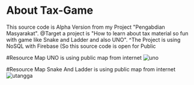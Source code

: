 # About Tax-Game
This source code is Alpha Version from my Project "Pengabdian Masyarakat". 
@Target a project is "How to learn about tax material so fun with game like Snake and Ladder and also UNO". 
^The Project is using NoSQL with Firebase (So this source code is open for Public

#Resource Map UNO is using public map from internet 
![uno](https://user-images.githubusercontent.com/81909630/195465305-d45c8a06-2187-4326-831d-e2d6b940b8cb.jpg)

#Resource Map Snake And Ladder is using public map from internet
![utangga](https://user-images.githubusercontent.com/81909630/195465310-f8a8bf20-fa12-4c94-a25c-ed6be2243a58.jpg)
